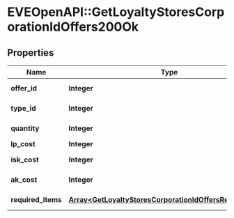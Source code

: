 # EVEOpenAPI::GetLoyaltyStoresCorporationIdOffers200Ok

## Properties
Name | Type | Description | Notes
------------ | ------------- | ------------- | -------------
**offer_id** | **Integer** | offer_id integer | 
**type_id** | **Integer** | type_id integer | 
**quantity** | **Integer** | quantity integer | 
**lp_cost** | **Integer** | lp_cost integer | 
**isk_cost** | **Integer** | isk_cost integer | 
**ak_cost** | **Integer** | Analysis kredit cost | [optional] 
**required_items** | [**Array&lt;GetLoyaltyStoresCorporationIdOffersRequiredItem&gt;**](GetLoyaltyStoresCorporationIdOffersRequiredItem.md) | required_items array | 


